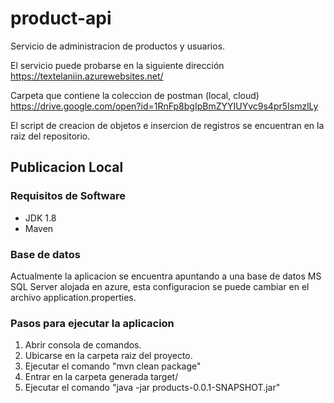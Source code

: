 # product-api
Servicio de administracion de productos y usuarios.

El servicio puede probarse en la siguiente dirección
https://textelaniin.azurewebsites.net/

Carpeta que contiene la coleccion de postman (local, cloud) 
https://drive.google.com/open?id=1RnFp8bgIpBmZYYIUYvc9s4pr5IsmzlLy

El  script de creacion de objetos e insercion de registros se encuentran en la raiz del repositorio.

## Publicacion Local
### Requisitos de Software
- JDK 1.8
- Maven

### Base de datos
Actualmente la aplicacion se encuentra apuntando a una base de datos MS SQL Server alojada en azure, esta configuracion se puede cambiar en el archivo application.properties.

### Pasos para ejecutar la aplicacion
1. Abrir consola de comandos.
2. Ubicarse en la carpeta raiz del proyecto.
3. Ejecutar el comando "mvn clean package"
4. Entrar en la carpeta generada target/
5. Ejecutar el comando "java -jar products-0.0.1-SNAPSHOT.jar"